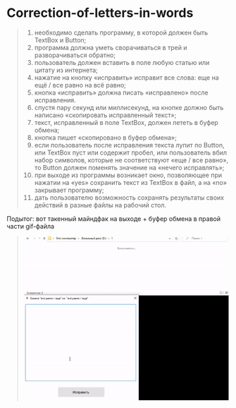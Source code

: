 # Correction-of-letters-in-words
>1. необходимо сделать программу, в которой должен быть TextBox и Button;
>2. программа должна уметь сворачиваться в трей и разворачиваться обратно;
>3. пользователь должен вставить в поле любую статью или цитату из интернета;
>4. нажатие на кнопку «исправить» исправит все слова: еще на ещё / все равно на всё равно;
>5. кнопка «исправить» должна писать «исправлено» после исправления.
>6. спустя пару секунд или миллисекунд, на кнопке должно быть написано «скопировать исправленный текст»;
>7. текст, исправленный в поле TextBox, должен лететь в буфер обмена;
>8. кнопка пишет «скопировано в буфер обмена»;
>9. если пользователь после исправления текста лупит по Button, или TextBox пуст или содержит пробел, или пользователь вбил набор символов, которые не соответствуют «еще / все равно», то Button должен поменять значение на «нечего исправлять»;
>10. при выходе из программы возникает окно, позволяющее при нажатии на «yes» сохранить текст из TextBox в файл, а на «no» закрывает программу;
>11. дать пользователю возможность сохранять результаты своих действий в разные файлы на рабочий стол.

Подытог: вот такенный майндфак на выходе + буфер обмена в правой части gif-файла
>![](Correction%20of%20letters%20in%20words/Program_output.gif)
